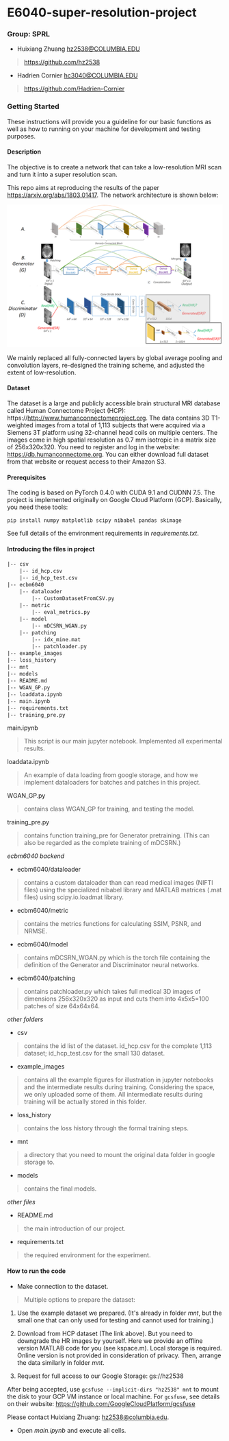 # E6040-super-resolution-project


### Group: SPRL
* 	Huixiang Zhuang hz2538@COLUMBIA.EDU
>https://github.com/hz2538
* 	Hadrien Cornier hc3040@COLUMBIA.EDU
>https://github.com/Hadrien-Cornier

### Getting Started
These instructions will provide you a guideline for our basic functions as well as how to running on your machine for development and testing purposes.

#### Description 
The objective is to create a network that can take a low-resolution MRI scan and turn it into a super resolution scan.

This repo aims at reproducing the results of the paper https://arxiv.org/abs/1803.01417. The network architecture is shown below:

![Architecture](./example_images/architecture2.png)

We mainly replaced all fully-connected layers by global average pooling and convolution layers, re-designed the training scheme, and adjusted the extent of low-resolution. 

#### Dataset
The dataset is a large and publicly accessible brain structural MRI database called Human Connectome Project (HCP): https://http://www.humanconnectomeproject.org. The data contains 3D
T1-weighted images from a total of 1,113 subjects that were acquired via a Siemens 3T platform using 32-channel head coils on multiple centers. The images come in high spatial resolution as 0.7 mm isotropic in a matrix size of 256x320x320. You need to register and log in the website: https://db.humanconnectome.org. You can either download full dataset from that website or request access to their Amazon S3.

#### Prerequisites
The coding is based on PyTorch 0.4.0 with CUDA 9.1 and CUDNN 7.5. The project is implemented originally on Google Cloud Platform (GCP).
Basically, you need these tools:

    pip install numpy matplotlib scipy nibabel pandas skimage

See full details of the environment requirements in *requirements.txt*.

#### Introducing the files in project

    |-- csv
        |-- id_hcp.csv
        |-- id_hcp_test.csv
    |-- ecbm6040
        |-- dataloader
            |-- CustomDatasetFromCSV.py
        |-- metric
            |-- eval_metrics.py
        |-- model
            |-- mDCSRN_WGAN.py
        |-- patching
            |-- idx_mine.mat
            |-- patchloader.py
    |-- example_images
    |-- loss_history
    |-- mnt
    |-- models
    |-- README.md
    |-- WGAN_GP.py    
    |-- loaddata.ipynb
    |-- main.ipynb
    |-- requirements.txt
    |-- training_pre.py

        
            
main.ipynb
>This script is our main jupyter notebook. Implemented all experimental results.

loaddata.ipynb
>An example of data loading from google storage, and how we implement dataloaders for batches and patches in this project.

WGAN_GP.py
>contains class WGAN_GP for training, and testing the model.

training_pre.py
>contains function training_pre for Generator pretraining. (This can also be regarded as the complete training of mDCSRN.)

*ecbm6040 backend*

* ecbm6040/dataloader
>contains a custom dataloader than can read medical images (NIFTI files) using the specialized nibabel library and MATLAB matrices (.mat files) using scipy.io.loadmat library.

* ecbm6040/metric
>contains the metrics functions for calculating SSIM, PSNR, and NRMSE.

* ecbm6040/model
>contains mDCSRN_WGAN.py which is the torch file containing the definition of the Generator and Discriminator neural networks.

* ecbm6040/patching
>contains patchloader.py which takes full medical 3D images of dimensions 256x320x320 as input and cuts them into 4x5x5=100 patches of size 64x64x64.

*other folders*

* csv
>contains the id list of the dataset. id_hcp.csv for the complete 1,113 dataset; id_hcp_test.csv for the small 130 dataset.

* example_images
>contains all the example figures for illustration in jupyter notebooks and the intermediate results during training. Considering the space, we only uploaded some of them. All intermediate results during training will be actually stored in this folder.

* loss_history
>contains the loss history through the formal training steps.

* mnt
>a directory that you need to mount the original data folder in google storage to.

* models
>contains the final models.

*other files*

* README.md
>the main introduction of our project.

* requirements.txt
>the required environment for the experiment.

#### How to run the code 

* Make connection to the dataset.
>Multiple options to prepare the dataset:
1. Use the example dataset we prepared. (It's already in folder *mnt*, but the small one that can only used for testing and cannot used for training.)

2. Download from HCP dataset (The link above). But you need to downgrade the HR images by yourself. Here we provide an offline version MATLAB code for you (see kspace.m). Local storage is required. Online version is not provided in consideration of privacy. Then, arrange the data similarly in folder *mnt*.

3. Request for full access to our Google Storage: gs://hz2538

After being accepted, use `gcsfuse --implicit-dirs "hz2538" mnt` to mount the disk to your GCP VM instance or local machine. For `gcsfuse`, see details on their website: https://github.com/GoogleCloudPlatform/gcsfuse

Please contact Huixiang Zhuang: hz2538@columbia.edu.

* Open *main.ipynb* and execute all cells.
